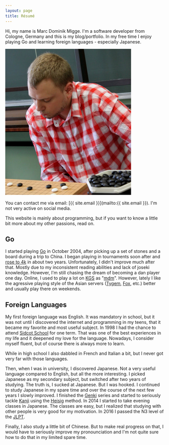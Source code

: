 ```yaml
---
layout: page
title: Résumé
---
```

Hi, my name is Marc Dominik Migge. I'm a software developer from Cologne, Germany and this is my blog/portfolio. In my free time I enjoy playing Go and learning foreign languages - especially Japanese.

![Me playing Go](/assets/images/me_playing_go.jpg)

You can contact me via email: [{{ site.email }}](mailto:{{ site.email }}). I'm not very active on social media.

This website is mainly about programming, but if you want to know a little bit more about my other passions, read on.

Go
--

I started playing [Go](https://en.wikipedia.org/wiki/Go_%28game%29) in October 2004, after picking up a set of stones and a board during a trip to China. I began playing in tournaments soon after and [rose to 4k](http://www.europeangodatabase.eu/EGD/Player_Card.php?&key=13837912) in about two years. Unfortunately, I didn't improve much after that. Mostly due to my inconsistent reading abilities and lack of joseki knowledge. However, I'm still chasing the dream of becoming a dan player one day. Online, I used to play a lot on [KGS](http://www.gokgs.com/) as "[mdm](http://kgs.gosquares.net/index.rhtml.en?id=mdm&r=1)". However, lately I like the agressive playing style of the Asian servers ([Tygem](http://www.tygemgo.com/), [Fox](http://weiqi.qq.com/), etc.) better and usually play there on weekends.

Foreign Languages
-----------------

My first foreign language was English. It was mandatory in school, but it was not until I discovered the internet and programming in my teens, that it became my favorite and most useful subject. In 1998 I had the chance to attend [Sidcot School](http://www.sidcot.org.uk/) for one term. That was one of the best experiences in my life and it deepened my love for the language. Nowadays, I consider myself fluent, but of course there is always more to learn.

While in high school I also dabbled in French and Italian a bit, but I never got very far with those languages.

Then, when I was in university, I discovered Japanese. Not a very useful language compared to English, but all the more interesting. I picked Japanese as my secondary subject, but switched after two years of studying. The truth is, I sucked at Japanese. But I was hooked. I continued to study Japanese in my spare time and over the course of the next few years I slowly improved. I finished the [Genki](http://genki.japantimes.co.jp/index_en) series and started to seriously tackle [Kanji](https://en.wikipedia.org/wiki/Kanji) using the [Heisig](https://en.wikipedia.org/wiki/Remembering_the_Kanji_and_Remembering_the_Hanzi) method. In 2014 I started to take evening classes in Japanese. The classes are easy, but I realized that studying with other people is very good for my motivation. In 2016 I passed the N3 level of the [JLPT](https://en.wikipedia.org/wiki/Japanese-Language_Proficiency_Test).

Finally, I also study a little bit of Chinese. But to make real progress on that, I would have to seriously improve my pronounciation and I'm not quite sure how to do that in my limited spare time.

